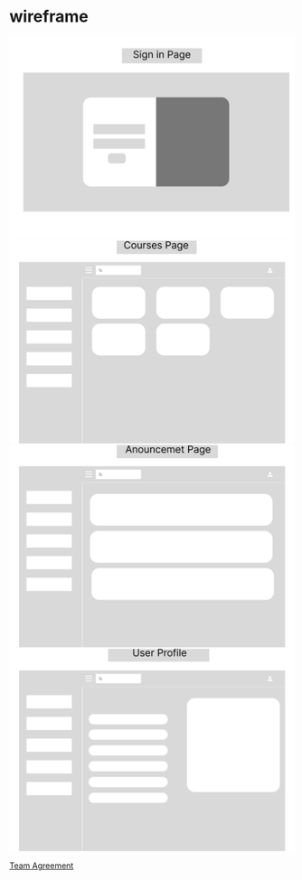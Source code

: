 # wireframe

![](./img/sign%20in.png)
![](./img/course.png)
![](./img/anonc.png)
![](./img/profile.png)

[Team Agreement](./team.md)